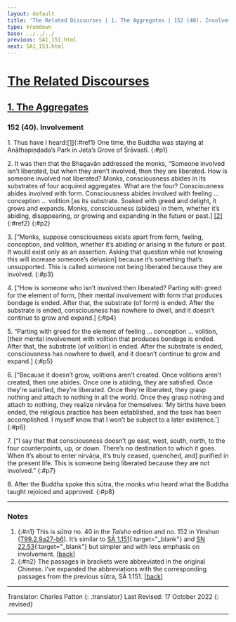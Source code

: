 ```yaml
---
layout: default
title: 'The Related Discourses | 1. The Aggregates | 152 (40). Involvement'
type: kramdown
base: ../../../
previous: SA1_151.html
next: SA1_153.html
---
```


# [The Related Discourses](../index.html)
## [1. The Aggregates](index.html)
### 152 (40). Involvement

1\. Thus have I heard:[\[1\]](#n1){:#ref1} One time, the Buddha was staying at Anāthapiṇḍada’s Park in Jeta’s Grove of Śrāvastī.
{:#p1}

2\. It was then that the Bhagavān addressed the monks, “Someone involved isn’t liberated, but when they aren’t involved, then they are liberated. How is someone involved not liberated? Monks, consciousness abides in its substrates of four acquired aggregates. What are the four? Consciousness abides involved with form. Consciousness abides involved with feeling … conception … volition [as its substrate. Soaked with greed and delight, it grows and expands. Monks, consciousness (abides) in them, whether it’s abiding, disappearing, or growing and expanding in the future or past.] [\[2\]](#n2){:#ref2}
{:#p2}

3\. [“Monks, suppose consciousness exists apart from form, feeling, conception, and volition, whether it’s abiding or arising in the future or past. It would exist only as an assertion. Asking that question while not knowing this will increase someone’s delusion] because it’s something that’s unsupported. This is called someone not being liberated because they are involved.
{:#p3}

4\. [“How is someone who isn’t involved then liberated? Parting with greed for the element of form, [their mental involvement with form that produces bondage is ended. After that, the substrate (of form) is ended. After the substrate is ended, consciousness has nowhere to dwell, and it doesn’t continue to grow and expand.]
{:#p4}

5\. “Parting with greed for the element of feeling … conception … volition, [their mental involvement with volition that produces bondage is ended. After that, the substrate (of volition) is ended. After the substrate is ended, consciousness has nowhere to dwell, and it doesn’t continue to grow and expand.]
{:#p5}

6\. [“Because it doesn’t grow, volitions aren’t created. Once volitions aren’t created, then one abides. Once one is abiding, they are satisfied. Once they’re satisfied, they’re liberated. Once they’re liberated, they grasp nothing and attach to nothing in all the world. Once they grasp nothing and attach to nothing, they realize nirvāṇa for themselves: ‘My births have been ended, the religious practice has been established, and the task has been accomplished. I myself know that I won’t be subject to a later existence.’]
{:#p6}

7\. [“I say that that consciousness doesn’t go east, west, south, north, to the four counterpoints, up, or down. There’s no destination to which it goes. When it’s about to enter nirvāṇa, it’s truly ceased, quenched, and] purified in the present life. This is someone being liberated because they are not involved.”
{:#p7}

8\. After the Buddha spoke this sūtra, the monks who heard what the Buddha taught rejoiced and approved.
{:#p8}

---

### Notes

1. {:#n1} This is <em>sūtra</em> no. 40 in the <cite>Taisho</cite> edition and no. 152 in Yinshun (<a href="https://cbetaonline.dila.edu.tw/zh/T02n0099_p0009a27" target="_blank">T99.2.9a27-b6</a>). It’s similar to [SĀ 1.151](SA1_151.html){:target="_blank"} and [SN 22.53](https://suttacentral.net/sn22.53){:target="_blank"} but simpler and with less emphasis on involvement. [\[back\]](#ref1)
2. {:#n2} The passages in brackets were abbreviated in the original Chinese. I’ve expanded the abbreviations with the corresponding passages from the previous sūtra, SĀ 1.151. [\[back\]](#ref2)

---

Translator: Charles Patton
{: .translator}
Last Revised: 17 October 2022
{: .revised}

---